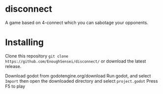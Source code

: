 # disconnect

A game based on 4-connect which you can sabotage your opponents.

# Installing

Clone this repository 
`git clone https://github.com/EnoughSensei/disconnect/`
or download the latest release.

Download godot from godotengine.org/download
Run godot, and select `Import` then open the downloaded directory and select `project.godot`
Press F5 to play
